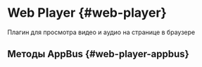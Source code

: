# Web Player {#web-player}

Плагин для просмотра видео и аудио на странице в браузере

## Методы AppBus {#web-player-appbus}
